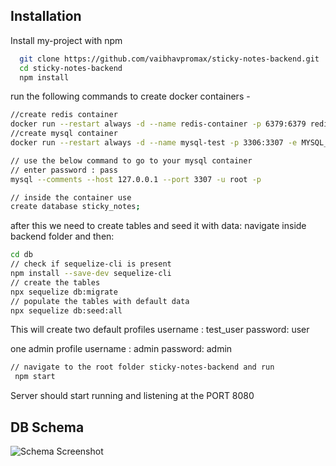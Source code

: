 
## Installation

Install my-project with npm

```bash
  git clone https://github.com/vaibhavpromax/sticky-notes-backend.git
  cd sticky-notes-backend
  npm install
```
run the following commands to create docker containers -
```bash
//create redis container
docker run --restart always -d --name redis-container -p 6379:6379 redis:latest
//create mysql container
docker run --restart always -d --name mysql-test -p 3306:3307 -e MYSQL_ROOT_PASSWORD=pass mysql:latest

// use the below command to go to your mysql container
// enter password : pass
mysql --comments --host 127.0.0.1 --port 3307 -u root -p

// inside the container use 
create database sticky_notes;
```

after this we need to create tables and seed it with data:
navigate inside backend folder and then:
```bash
cd db
// check if sequelize-cli is present 
npm install --save-dev sequelize-cli
// create the tables
npx sequelize db:migrate
// populate the tables with default data 
npx sequelize db:seed:all

```
This will create two default profiles 
username : test_user
password: user

one admin profile
username : admin
password: admin


```bash
// navigate to the root folder sticky-notes-backend and run
 npm start
```

Server should start running and listening at the PORT 8080

## DB Schema
![Schema Screenshot](https://drive.google.com/file/d/1429UkK01zEvvpWkS3irA53So4A8Wl3HB/view?usp=sharing)


